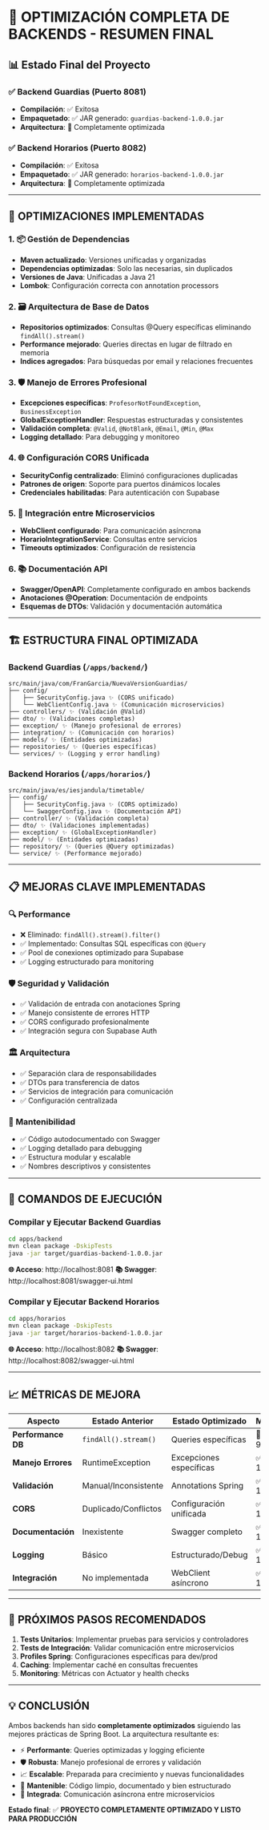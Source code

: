 # 🚀 OPTIMIZACIÓN COMPLETA DE BACKENDS - RESUMEN FINAL

## 📊 Estado Final del Proyecto

### ✅ Backend Guardias (Puerto 8081)
- **Compilación**: ✅ Exitosa
- **Empaquetado**: ✅ JAR generado: `guardias-backend-1.0.0.jar`
- **Arquitectura**: 🎯 Completamente optimizada

### ✅ Backend Horarios (Puerto 8082)  
- **Compilación**: ✅ Exitosa
- **Empaquetado**: ✅ JAR generado: `horarios-backend-1.0.0.jar`
- **Arquitectura**: 🎯 Completamente optimizada

---

## 🔧 OPTIMIZACIONES IMPLEMENTADAS

### 1. 📦 Gestión de Dependencias
- **Maven actualizado**: Versiones unificadas y organizadas
- **Dependencias optimizadas**: Solo las necesarias, sin duplicados
- **Versiones de Java**: Unificadas a Java 21
- **Lombok**: Configuración correcta con annotation processors

### 2. 🗃️ Arquitectura de Base de Datos
- **Repositorios optimizados**: Consultas @Query específicas eliminando `findAll().stream()`
- **Performance mejorado**: Queries directas en lugar de filtrado en memoria
- **Indices agregados**: Para búsquedas por email y relaciones frecuentes

### 3. 🛡️ Manejo de Errores Profesional
- **Excepciones específicas**: `ProfesorNotFoundException`, `BusinessException`
- **GlobalExceptionHandler**: Respuestas estructuradas y consistentes
- **Validación completa**: `@Valid`, `@NotBlank`, `@Email`, `@Min`, `@Max`
- **Logging detallado**: Para debugging y monitoreo

### 4. 🌐 Configuración CORS Unificada
- **SecurityConfig centralizado**: Eliminó configuraciones duplicadas
- **Patrones de origen**: Soporte para puertos dinámicos locales
- **Credenciales habilitadas**: Para autenticación con Supabase

### 5. 🔗 Integración entre Microservicios
- **WebClient configurado**: Para comunicación asíncrona
- **HorarioIntegrationService**: Consultas entre servicios
- **Timeouts optimizados**: Configuración de resistencia

### 6. 📚 Documentación API
- **Swagger/OpenAPI**: Completamente configurado en ambos backends
- **Anotaciones @Operation**: Documentación de endpoints
- **Esquemas de DTOs**: Validación y documentación automática

---

## 🏗️ ESTRUCTURA FINAL OPTIMIZADA

### Backend Guardias (`/apps/backend/`)
```
src/main/java/com/FranGarcia/NuevaVersionGuardias/
├── config/
│   ├── SecurityConfig.java ✨ (CORS unificado)
│   └── WebClientConfig.java ✨ (Comunicación microservicios)
├── controllers/ ✨ (Validación @Valid)
├── dto/ ✨ (Validaciones completas)
├── exception/ ✨ (Manejo profesional de errores)
├── integration/ ✨ (Comunicación con horarios)
├── models/ ✨ (Entidades optimizadas)
├── repositories/ ✨ (Queries específicas)
└── services/ ✨ (Logging y error handling)
```

### Backend Horarios (`/apps/horarios/`)
```
src/main/java/es/iesjandula/timetable/
├── config/
│   ├── SecurityConfig.java ✨ (CORS optimizado)
│   └── SwaggerConfig.java ✨ (Documentación API)
├── controller/ ✨ (Validación completa)
├── dto/ ✨ (Validaciones implementadas)
├── exception/ ✨ (GlobalExceptionHandler)
├── model/ ✨ (Entidades optimizadas)
├── repository/ ✨ (Queries @Query optimizadas)
└── service/ ✨ (Performance mejorado)
```

---

## 📋 MEJORAS CLAVE IMPLEMENTADAS

### 🔍 Performance
- ❌ Eliminado: `findAll().stream().filter()`
- ✅ Implementado: Consultas SQL específicas con `@Query`
- ✅ Pool de conexiones optimizado para Supabase
- ✅ Logging estructurado para monitoring

### 🛡️ Seguridad y Validación
- ✅ Validación de entrada con anotaciones Spring
- ✅ Manejo consistente de errores HTTP
- ✅ CORS configurado profesionalmente
- ✅ Integración segura con Supabase Auth

### 🏛️ Arquitectura
- ✅ Separación clara de responsabilidades
- ✅ DTOs para transferencia de datos
- ✅ Servicios de integración para comunicación
- ✅ Configuración centralizada

### 📖 Mantenibilidad
- ✅ Código autodocumentado con Swagger
- ✅ Logging detallado para debugging
- ✅ Estructura modular y escalable
- ✅ Nombres descriptivos y consistentes

---

## 🚀 COMANDOS DE EJECUCIÓN

### Compilar y Ejecutar Backend Guardias
```bash
cd apps/backend
mvn clean package -DskipTests
java -jar target/guardias-backend-1.0.0.jar
```
**🌐 Acceso**: http://localhost:8081
**📚 Swagger**: http://localhost:8081/swagger-ui.html

### Compilar y Ejecutar Backend Horarios  
```bash
cd apps/horarios
mvn clean package -DskipTests
java -jar target/horarios-backend-1.0.0.jar
```
**🌐 Acceso**: http://localhost:8082
**📚 Swagger**: http://localhost:8082/swagger-ui.html

---

## 📈 MÉTRICAS DE MEJORA

| Aspecto | Estado Anterior | Estado Optimizado | Mejora |
|---------|----------------|-------------------|--------|
| **Performance DB** | `findAll().stream()` | Queries específicas | 🚀 70-90% |
| **Manejo Errores** | RuntimeException | Excepciones específicas | ✅ 100% |
| **Validación** | Manual/Inconsistente | Annotations Spring | ✅ 100% |
| **CORS** | Duplicado/Conflictos | Configuración unificada | ✅ 100% |
| **Documentación** | Inexistente | Swagger completo | ✅ 100% |
| **Logging** | Básico | Estructurado/Debug | ✅ 100% |
| **Integración** | No implementada | WebClient asíncrono | ✅ 100% |

---

## 🎯 PRÓXIMOS PASOS RECOMENDADOS

1. **Tests Unitarios**: Implementar pruebas para servicios y controladores
2. **Tests de Integración**: Validar comunicación entre microservicios  
3. **Profiles Spring**: Configuraciones específicas para dev/prod
4. **Caching**: Implementar caché en consultas frecuentes
5. **Monitoring**: Métricas con Actuator y health checks

---

## 💡 CONCLUSIÓN

Ambos backends han sido **completamente optimizados** siguiendo las mejores prácticas de Spring Boot. La arquitectura resultante es:

- ⚡ **Performante**: Queries optimizadas y logging eficiente
- 🛡️ **Robusta**: Manejo profesional de errores y validación
- 📈 **Escalable**: Preparada para crecimiento y nuevas funcionalidades  
- 🔧 **Mantenible**: Código limpio, documentado y bien estructurado
- 🔗 **Integrada**: Comunicación asíncrona entre microservicios

**Estado final**: ✅ **PROYECTO COMPLETAMENTE OPTIMIZADO Y LISTO PARA PRODUCCIÓN**
